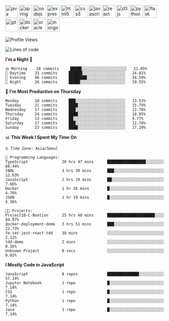 <p align="left">
    <img src="https://devicons.github.io/devicon/devicon.git/icons/java/java-original-wordmark.svg" alt="java" width="40" height="40"/>
    <img src="https://www.vectorlogo.zone/logos/springio/springio-icon.svg" alt="spring" width="40" height="40"/>
    <img src="https://devicons.github.io/devicon/devicon.git/icons/nodejs/nodejs-original-wordmark.svg" alt="nodejs" width="40" height="40"/>
    <img src="https://devicons.github.io/devicon/devicon.git/icons/express/express-original-wordmark.svg" alt="express" width="40" height="40"/>
    <img src="https://devicons.github.io/devicon/devicon.git/icons/html5/html5-original-wordmark.svg" alt="html5" width="40" height="40"/>
    <img src="https://devicons.github.io/devicon/devicon.git/icons/css3/css3-original-wordmark.svg" alt="css3" width="40" height="40"/>
    <img src="https://devicons.github.io/devicon/devicon.git/icons/javascript/javascript-original.svg" alt="javascript" width="40" height="40"/>
    <img src="https://devicons.github.io/devicon/devicon.git/icons/react/react-original-wordmark.svg" alt="react" width="40" height="40"/>
    <img src="https://devicons.github.io/devicon/devicon.git/icons/d3js/d3js-original.svg" alt="d3js" width="40" height="40"/>
    <img src="https://devicons.github.io/devicon/devicon.git/icons/python/python-original.svg" alt="python" width="40" height="40"/>
    <img src="https://www.vectorlogo.zone/logos/pocoo_flask/pocoo_flask-icon.svg" alt="flask" width="40" height="40"/>
    <img src="https://www.vectorlogo.zone/logos/git-scm/git-scm-icon.svg" alt="git" width="40" height="40"/>
    <img src="https://devicons.github.io/devicon/devicon.git/icons/docker/docker-original-wordmark.svg" alt="docker" width="40" height="40"/>
    <img src="https://devicons.github.io/devicon/devicon.git/icons/oracle/oracle-original.svg" alt="oracle" width="40" height="40"/>
    <img src="https://devicons.github.io/devicon/devicon.git/icons/mongodb/mongodb-original-wordmark.svg" alt="mongodb" width="40" height="40"/>
</p>

<!--START_SECTION:waka-->
![Profile Views](http://img.shields.io/badge/Profile%20Views-1-blue)

![Lines of code](https://img.shields.io/badge/From%20Hello%20World%20I%27ve%20Written-660753%20lines%20of%20code-blue)

**I'm a Night 🦉** 

```text
🌞 Morning    28 commits     █████░░░░░░░░░░░░░░░░░░░░   21.05% 
🌆 Daytime    33 commits     ██████░░░░░░░░░░░░░░░░░░░   24.81% 
🌃 Evening    46 commits     ████████░░░░░░░░░░░░░░░░░   34.59% 
🌙 Night      26 commits     █████░░░░░░░░░░░░░░░░░░░░   19.55%

```
📅 **I'm Most Productive on Thursday** 

```text
Monday       18 commits     ███░░░░░░░░░░░░░░░░░░░░░░   13.53% 
Tuesday      21 commits     ████░░░░░░░░░░░░░░░░░░░░░   15.79% 
Wednesday    17 commits     ███░░░░░░░░░░░░░░░░░░░░░░   12.78% 
Thursday     24 commits     ████░░░░░░░░░░░░░░░░░░░░░   18.05% 
Friday       13 commits     ██░░░░░░░░░░░░░░░░░░░░░░░   9.77% 
Saturday     17 commits     ███░░░░░░░░░░░░░░░░░░░░░░   12.78% 
Sunday       23 commits     ████░░░░░░░░░░░░░░░░░░░░░   17.29%

```


📊 **This Week I Spent My Time On** 

```text
⌚︎ Time Zone: Asia/Seoul

💬 Programming Languages: 
TypeScript               20 hrs 47 mins      █████████████████░░░░░░░░   68.44% 
YAML                     3 hrs 39 mins       ███░░░░░░░░░░░░░░░░░░░░░░   12.03% 
JavaScript               2 hrs 19 mins       ██░░░░░░░░░░░░░░░░░░░░░░░   7.66% 
Docker                   1 hr 26 mins        █░░░░░░░░░░░░░░░░░░░░░░░░   4.76% 
JSON                     1 hr 19 mins        █░░░░░░░░░░░░░░░░░░░░░░░░   4.36%

🐱‍💻 Projects: 
Project18-C-Bootion      25 hrs 48 mins      █████████████████████░░░░   84.97% 
docker-deployment-demo   3 hrs 51 mins       ███░░░░░░░░░░░░░░░░░░░░░░   12.73% 
fe-set-jest-react-tdd    38 mins             ░░░░░░░░░░░░░░░░░░░░░░░░░   2.12% 
tdd-demo                 2 mins              ░░░░░░░░░░░░░░░░░░░░░░░░░   0.16% 
Unknown Project          0 secs              ░░░░░░░░░░░░░░░░░░░░░░░░░   0.02%

```

**I Mostly Code in JavaScript** 

```text
JavaScript               8 repos             ██████████████░░░░░░░░░░░   57.14% 
Jupyter Notebook         1 repo              █░░░░░░░░░░░░░░░░░░░░░░░░   7.14% 
CSS                      1 repo              █░░░░░░░░░░░░░░░░░░░░░░░░   7.14% 
Python                   1 repo              █░░░░░░░░░░░░░░░░░░░░░░░░   7.14% 
Java                     1 repo              █░░░░░░░░░░░░░░░░░░░░░░░░   7.14%

```



<!--END_SECTION:waka-->
